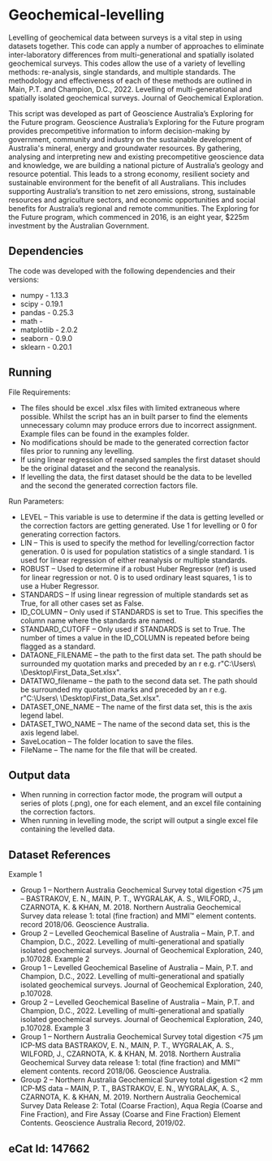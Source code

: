 # Geochemical-levelling

Levelling of geochemical data between surveys is a vital step in using datasets together. This code can apply a number of approaches to eliminate inter-laboratory differences from multi-generational and spatially isolated geochemical surveys. This codes allow the use of a variety of levelling methods: re-analysis, single standards, and multiple standards. The methodology and effectiveness of each of these methods are outlined in Main, P.T. and Champion, D.C., 2022. Levelling of multi-generational and spatially isolated geochemical surveys. Journal of Geochemical Exploration.

This script was developed as part of Geoscience Australia’s Exploring for the Future program. Geoscience Australia’s Exploring for the Future program provides precompetitive information to inform decision-making by government, community and industry on the sustainable development of Australia's mineral, energy and groundwater resources. By gathering, analysing and interpreting new and existing precompetitive geoscience data and knowledge, we are building a national picture of Australia’s geology and resource potential. This leads to a strong economy, resilient society and sustainable environment for the benefit of all Australians. This includes supporting Australia’s transition to net zero emissions, strong, sustainable resources and agriculture sectors, and economic opportunities and social benefits for Australia’s regional and remote communities. The Exploring for the Future program, which commenced in 2016, is an eight year, $225m investment by the Australian Government.

## Dependencies
The code was developed with the following dependencies and their versions:
* numpy - 1.13.3
* scipy - 0.19.1
* pandas - 0.25.3
* math - 
* matplotlib - 2.0.2
* seaborn - 0.9.0
* sklearn - 0.20.1

## Running
File Requirements: 
* The files should be excel .xlsx files with limited extraneous where possible. Whilst the script has an in built parser to find the elements unnecessary column may produce errors due to incorrect assignment. Example files can be found in the examples folder.
* No modifications should be made to the generated correction factor files prior to running any levelling.
* If using linear regression of reanalysed samples the first dataset should be the original dataset and the second the reanalysis.
* If levelling the data, the first dataset should be the data to be levelled and the second the generated correction factors file.

Run Parameters:
* LEVEL – This variable is use to determine if the data is getting levelled or the correction factors are getting generated. Use 1 for levelling or 0 for generating correction factors.
* LIN – This is used to specify the method for levelling/correction factor generation. 0 is used for population statistics of a single standard. 1 is used for linear regression of either reanalysis or multiple standards.
* ROBUST – Used to determine if a robust Huber Regressor (ref) is used for linear regression or not. 0 is to used ordinary least squares, 1 is to use a Huber Regressor.
* STANDARDS – If using linear regression of multiple standards set as True, for all other cases set as False. 
* ID_COLUMN – Only used if STANDARDS is set to True. This specifies the column name where the standards are named.
* STANDARD_CUTOFF  – Only used if STANDARDS is set to True. The number of times a value in the ID_COLUMN is repeated before being flagged as a standard.
* DATAONE_FILENAME – the path to the first data set. The path should be surrounded my quotation marks and preceded by an r e.g.  r"C:\Users\ \Desktop\First_Data_Set.xlsx".
* DATATWO_filename – the path to the second data set. The path should be surrounded my quotation marks and preceded by an r e.g.  r"C:\Users\ \Desktop\First_Data_Set.xlsx".
* DATASET_ONE_NAME – The name of the first data set, this is the axis legend label.
* DATASET_TWO_NAME – The name of the second data set, this is the axis legend label.
* SaveLocation – The folder location to save the files.
* FileName – The name for the file that will be created.

## Output data

* When running in correction factor mode, the program will output a series of plots (.png), one for each element, and an excel file containing the correction factors. 
* When running in levelling mode, the script will output a single excel file containing the levelled data.

## Dataset References
Example 1
*	Group 1 – Northern Australia Geochemical Survey total digestion <75 µm – BASTRAKOV, E. N., MAIN, P. T., WYGRALAK, A. S., WILFORD, J., CZARNOTA, K. & KHAN, M. 2018. Northern Australia Geochemical Survey data release 1: total (fine fraction) and MMI™ element contents. record 2018/06. Geoscience Australia.
*	Group 2 – Levelled Geochemical Baseline of Australia – Main, P.T. and Champion, D.C., 2022. Levelling of multi-generational and spatially isolated geochemical surveys. Journal of Geochemical Exploration, 240, p.107028.
Example 2
*	Group 1 – Levelled Geochemical Baseline of Australia – Main, P.T. and Champion, D.C., 2022. Levelling of multi-generational and spatially isolated geochemical surveys. Journal of Geochemical Exploration, 240, p.107028.
*	Group 2 – Levelled Geochemical Baseline of Australia – Main, P.T. and Champion, D.C., 2022. Levelling of multi-generational and spatially isolated geochemical surveys. Journal of Geochemical Exploration, 240, p.107028.
Example 3
*	Group 1 – Northern Australia Geochemical Survey total digestion <75 µm ICP-MS data BASTRAKOV, E. N., MAIN, P. T., WYGRALAK, A. S., WILFORD, J., CZARNOTA, K. & KHAN, M. 2018. Northern Australia Geochemical Survey data release 1: total (fine fraction) and MMI™ element contents. record 2018/06. Geoscience Australia.
*	Group 2 – Northern Australia Geochemical Survey total digestion <2 mm ICP-MS data – MAIN, P. T., BASTRAKOV, E. N., WYGRALAK, A. S., CZARNOTA, K. & KHAN, M. 2019. Northern Australia Geochemical Survey Data Release 2: Total (Coarse Fraction), Aqua Regia (Coarse and Fine Fraction), and Fire Assay (Coarse and Fine Fraction) Element Contents. Geoscience Australia Record, 2019/02.

## eCat Id: 147662


